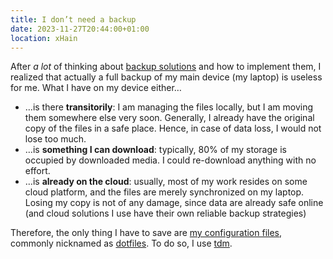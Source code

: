 ```yaml
---
title: I don’t need a backup
date: 2023-11-27T20:44:00+01:00
location: xHain
---
```

After *a lot* of thinking about [backup solutions](Storage.md) and how to implement them, I realized that actually a full backup of my main device (my laptop) is useless for me. What I have on my device either…

- …is there **transitorily**: I am managing the files locally, but I am moving them somewhere else very soon. Generally, I already have the original copy of the files in a safe place. Hence, in case of data loss, I would not lose too much.
- …is **something I can download**: typically, 80% of my storage is occupied by downloaded media. I could re-download anything with no effort.
- …is **already on the cloud**: usually, most of my work resides on some cloud platform, and the files are merely synchronized on my laptop. Losing my copy is not of any damage, since data are already safe online (and cloud solutions I use have their own reliable backup strategies)

Therefore, the only thing I have to save are [my configuration files](https://codeberg.org/tommi/dotfiles 'Tommi’s dotfiles on Codeberg'), commonly nicknamed as [dotfiles](https://wiki.archlinux.org/title/Dotfiles '“Dotfiles” in Arch Linux wiki'). To do so, I use [tdm](tdm.md).
